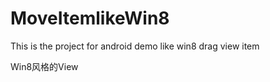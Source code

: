 MoveItemlikeWin8
================

This is the project for android demo like win8 drag view item


Win8风格的View
